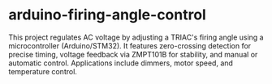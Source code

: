 # arduino-firing-angle-control
This project regulates AC voltage by adjusting a TRIAC's firing angle using a microcontroller (Arduino/STM32). It features zero-crossing detection for precise timing, voltage feedback via ZMPT101B for stability, and manual or automatic control. Applications include dimmers, motor speed, and temperature control.
